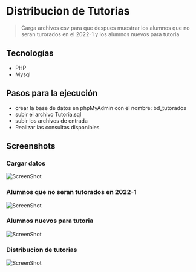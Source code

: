  # Distribucion de Tutorias

> Carga archivos csv para que despues muestrar los alumnos que no seran turorados en el 2022-1 y los alumnos nuevos para tutoria


## Tecnologías
* PHP
* Mysql

## Pasos para la ejecución
* crear la base de datos en phpMyAdmin con el nombre: bd_tutorados
* subir el archivo Tutoria.sql
* subir los archivos de entrada
* Realizar las consultas disponibles

## Screenshots
### Cargar datos
![ScreenShot](https://github.com/wildkite/Distribucion-Tutoria/blob/main/screenshots/ingresar.png)
### Alumnos que no seran tutorados en 2022-1
![ScreenShot](https://github.com/wildkite/Distribucion-Tutoria/blob/main/screenshots/no_matriculados.png)
### Alumnos nuevos para tutoria
![ScreenShot](https://github.com/wildkite/Distribucion-Tutoria/blob/main/screenshots/nuevos_alumnos.png)
### Distribucion de tutorias
![ScreenShot](https://github.com/wildkite/Distribucion-Tutoria/blob/main/screenshots/nueva_distribucion.png)